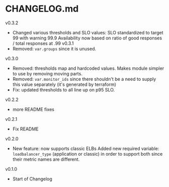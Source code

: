 # CHANGELOG.md
v0.3.2
- Changed various thresholds and SLO values:
  SLO standardized to target 99 with warning 99.9
  Availability now based on ratio of good responses / total responses at .99
v0.3.1
- Removed: `var.groups` since it is unused.

v0.3.0
- Removed: thresholds map and hardcoded values. Makes module simpler to use by removing moving parts.
- Removed: `var.monitor_ids` since there shouldn't be a need to supply this value separately (it's generated by terraform)
- Fix: updated thresholds to all line up on p95 SLO.

v0.2.2
- more README fixes

v0.2.1
- Fix README

v0.2.0
- New feature: now supports classic ELBs
  Added new required variable: `loadbalancer_type` (application or classic) in order to support both since their metric names are different.

v0.1.0
- Start of Changelog
